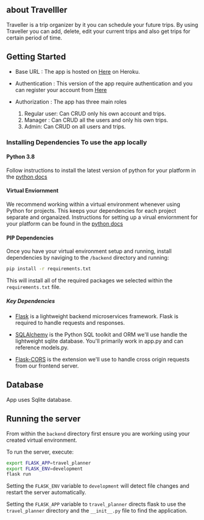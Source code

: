 ## about Travelller

Traveller is a trip organizer by it you can schedule your future trips.
By using Traveller you can add, delete, edit your current trips and also get
trips for certain period of time.

## Getting Started

- Base URL : The app is hosted on [Here](https://flask-travel-planner.herokuapp.com/) on Heroku.

- Authentication : This version of the app require authentication and you can register your account from [Here](https://flask-travel-planner.herokuapp.com/register)

- Authorization : The app has three main roles

  1. Regular user: Can CRUD only his own account and trips.
  2. Manager : Can CRUD all the users and only his own trips.
  3. Admin: Can CRUD on all users and trips.

### Installing Dependencies To use the app locally

#### Python 3.8

Follow instructions to install the latest version of python for your platform in the [python docs](https://docs.python.org/3/using/unix.html#getting-and-installing-the-latest-version-of-python)

#### Virtual Enviornment

We recommend working within a virtual environment whenever using Python for projects. This keeps your dependencies for each project separate and organaized. Instructions for setting up a virual enviornment for your platform can be found in the [python docs](https://packaging.python.org/guides/installing-using-pip-and-virtual-environments/)

#### PIP Dependencies

Once you have your virtual environment setup and running, install dependencies by naviging to the `/backend` directory and running:

```bash
pip install -r requirements.txt
```

This will install all of the required packages we selected within the `requirements.txt` file.

##### Key Dependencies

- [Flask](http://flask.pocoo.org/) is a lightweight backend microservices framework. Flask is required to handle requests and responses.

- [SQLAlchemy](https://www.sqlalchemy.org/) is the Python SQL toolkit and ORM we'll use handle the lightweight sqlite database. You'll primarily work in app.py and can reference models.py.

- [Flask-CORS](https://flask-cors.readthedocs.io/en/latest/#) is the extension we'll use to handle cross origin requests from our frontend server.

## Database

App uses Sqlite database.

## Running the server

From within the `backend` directory first ensure you are working using your created virtual environment.

To run the server, execute:

```bash
export FLASK_APP=travel_planner
export FLASK_ENV=development
flask run
```

Setting the `FLASK_ENV` variable to `development` will detect file changes and restart the server automatically.

Setting the `FLASK_APP` variable to `travel_planner` directs flask to use the `travel_planner` directory and the `__init__.py` file to find the application.
